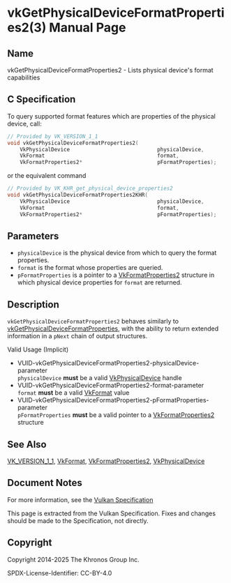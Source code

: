 # vkGetPhysicalDeviceFormatProperties2(3) Manual Page

## Name

vkGetPhysicalDeviceFormatProperties2 - Lists physical device's format capabilities



## [](#_c_specification)C Specification

To query supported format features which are properties of the physical device, call:

```c++
// Provided by VK_VERSION_1_1
void vkGetPhysicalDeviceFormatProperties2(
    VkPhysicalDevice                            physicalDevice,
    VkFormat                                    format,
    VkFormatProperties2*                        pFormatProperties);
```

or the equivalent command

```c++
// Provided by VK_KHR_get_physical_device_properties2
void vkGetPhysicalDeviceFormatProperties2KHR(
    VkPhysicalDevice                            physicalDevice,
    VkFormat                                    format,
    VkFormatProperties2*                        pFormatProperties);
```

## [](#_parameters)Parameters

- `physicalDevice` is the physical device from which to query the format properties.
- `format` is the format whose properties are queried.
- `pFormatProperties` is a pointer to a [VkFormatProperties2](https://registry.khronos.org/vulkan/specs/latest/man/html/VkFormatProperties2.html) structure in which physical device properties for `format` are returned.

## [](#_description)Description

`vkGetPhysicalDeviceFormatProperties2` behaves similarly to [vkGetPhysicalDeviceFormatProperties](https://registry.khronos.org/vulkan/specs/latest/man/html/vkGetPhysicalDeviceFormatProperties.html), with the ability to return extended information in a `pNext` chain of output structures.

Valid Usage (Implicit)

- [](#VUID-vkGetPhysicalDeviceFormatProperties2-physicalDevice-parameter)VUID-vkGetPhysicalDeviceFormatProperties2-physicalDevice-parameter  
  `physicalDevice` **must** be a valid [VkPhysicalDevice](https://registry.khronos.org/vulkan/specs/latest/man/html/VkPhysicalDevice.html) handle
- [](#VUID-vkGetPhysicalDeviceFormatProperties2-format-parameter)VUID-vkGetPhysicalDeviceFormatProperties2-format-parameter  
  `format` **must** be a valid [VkFormat](https://registry.khronos.org/vulkan/specs/latest/man/html/VkFormat.html) value
- [](#VUID-vkGetPhysicalDeviceFormatProperties2-pFormatProperties-parameter)VUID-vkGetPhysicalDeviceFormatProperties2-pFormatProperties-parameter  
  `pFormatProperties` **must** be a valid pointer to a [VkFormatProperties2](https://registry.khronos.org/vulkan/specs/latest/man/html/VkFormatProperties2.html) structure

## [](#_see_also)See Also

[VK\_VERSION\_1\_1](https://registry.khronos.org/vulkan/specs/latest/man/html/VK_VERSION_1_1.html), [VkFormat](https://registry.khronos.org/vulkan/specs/latest/man/html/VkFormat.html), [VkFormatProperties2](https://registry.khronos.org/vulkan/specs/latest/man/html/VkFormatProperties2.html), [VkPhysicalDevice](https://registry.khronos.org/vulkan/specs/latest/man/html/VkPhysicalDevice.html)

## [](#_document_notes)Document Notes

For more information, see the [Vulkan Specification](https://registry.khronos.org/vulkan/specs/latest/html/vkspec.html#vkGetPhysicalDeviceFormatProperties2)

This page is extracted from the Vulkan Specification. Fixes and changes should be made to the Specification, not directly.

## [](#_copyright)Copyright

Copyright 2014-2025 The Khronos Group Inc.

SPDX-License-Identifier: CC-BY-4.0